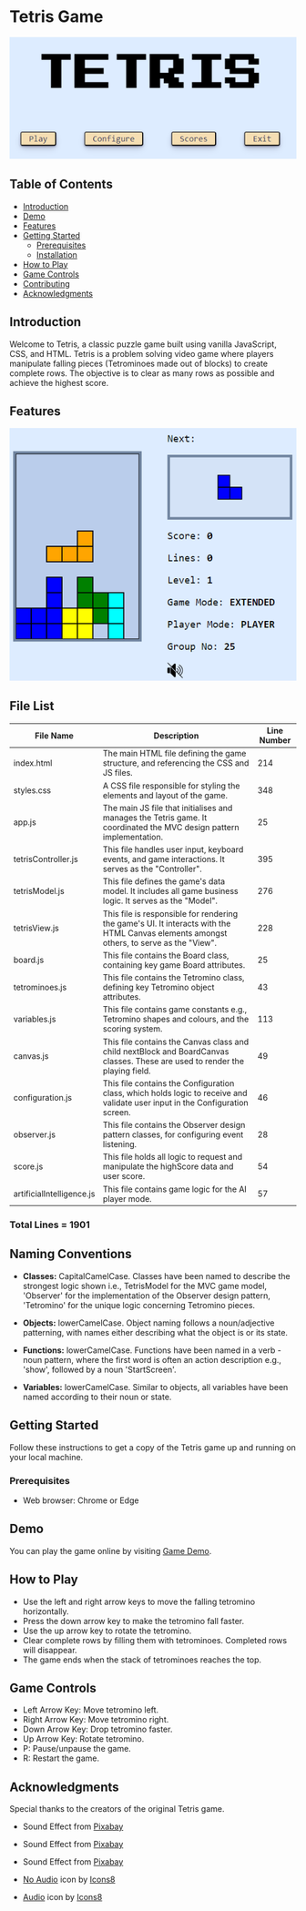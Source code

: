 # Tetris Game

![Tetris Game Screenshot](/src/view/icons/mainMenu.png)

## Table of Contents

- [Introduction](#introduction)
- [Demo](#demo)
- [Features](#features)
- [Getting Started](#getting-started)
  - [Prerequisites](#prerequisites)
  - [Installation](#installation)
- [How to Play](#how-to-play)
- [Game Controls](#game-controls)
- [Contributing](#contributing)
- [Acknowledgments](#acknowledgments)

## Introduction

Welcome to Tetris, a classic puzzle game built using vanilla JavaScript, CSS, and HTML. Tetris is a problem solving video game where players manipulate falling pieces (Tetrominoes made out of blocks) to create complete rows. The objective is to clear as many rows as possible and achieve the highest score.

## Features

![Tetris Game Screenshot](/src/icons/gamePlay.png)

## File List

| File Name                 | Description                                                                                                                              | Line Number |
| ------------------------- | ---------------------------------------------------------------------------------------------------------------------------------------- | ----------- |
| index.html                | The main HTML file defining the game structure, and referencing the CSS and JS files.                                                    | 214         |
| styles.css                | A CSS file responsible for styling the elements and layout of the game.                                                                  | 348         |
| app.js                    | The main JS file that initialises and manages the Tetris game. It coordinated the MVC design pattern implementation.                     | 25          |
| tetrisController.js       | This file handles user input, keyboard events, and game interactions. It serves as the "Controller".                                     | 395         |
| tetrisModel.js            | This file defines the game's data model. It includes all game business logic. It serves as the "Model".                                  | 276         |
| tetrisView.js             | This file is responsible for rendering the game's UI. It interacts with the HTML Canvas elements amongst others, to serve as the "View". | 228         |
| board.js                  | This file contains the Board class, containing key game Board attributes.                                                                | 25          |
| tetrominoes.js            | This file contains the Tetromino class, defining key Tetromino object attributes.                                                        | 43          |
| variables.js              | This file contains game constants e.g., Tetromino shapes and colours, and the scoring system.                                            | 113         |
| canvas.js                 | This file contains the Canvas class and child nextBlock and BoardCanvas classes. These are used to render the playing field.             | 49          |
| configuration.js          | This file contains the Configuration class, which holds logic to receive and validate user input in the Configuration screen.            | 46          |
| observer.js               | This file contains the Observer design pattern classes, for configuring event listening.                                                 | 28          |
| score.js                  | This file holds all logic to request and manipulate the highScore data and user score.                                                   | 54          |
| artificialIntelligence.js | This file contains game logic for the AI player mode.                                                                                    | 57          |

### Total Lines = 1901

## Naming Conventions

- **Classes:** CapitalCamelCase. Classes have been named to describe the strongest logic shown i.e., TetrisModel for the MVC game model, 'Observer' for the implementation of the Observer design pattern, 'Tetromino' for the unique logic concerning Tetromino pieces.

- **Objects:** lowerCamelCase. Object naming follows a noun/adjective patterning, with names either describing what the object is or its state.

- **Functions:** lowerCamelCase. Functions have been named in a verb - noun pattern, where the first word is often an action description e.g., 'show', followed by a noun 'StartScreen'.

- **Variables:** lowerCamelCase. Similar to objects, all variables have been named according to their noun or state.

## Getting Started

Follow these instructions to get a copy of the Tetris game up and running on your local machine.

### Prerequisites

- Web browser: Chrome or Edge

## Demo

You can play the game online by visiting [Game Demo](https://tetriswebgame.netlify.app/).

## How to Play

- Use the left and right arrow keys to move the falling tetromino horizontally.
- Press the down arrow key to make the tetromino fall faster.
- Use the up arrow key to rotate the tetromino.
- Clear complete rows by filling them with tetrominoes. Completed rows will disappear.
- The game ends when the stack of tetrominoes reaches the top.

## Game Controls

- Left Arrow Key: Move tetromino left.
- Right Arrow Key: Move tetromino right.
- Down Arrow Key: Drop tetromino faster.
- Up Arrow Key: Rotate tetromino.
- P: Pause/unpause the game.
- R: Restart the game.

## Acknowledgments

Special thanks to the creators of the original Tetris game.

- Sound Effect from <a href="https://pixabay.com/sound-effects/?utm_source=link-attribution&utm_medium=referral&utm_campaign=music&utm_content=68698">Pixabay</a>

- Sound Effect from <a href="https://pixabay.com/sound-effects/?utm_source=link-attribution&utm_medium=referral&utm_campaign=music&utm_content=6435">Pixabay</a>

- Sound Effect from <a href="https://pixabay.com/?utm_source=link-attribution&utm_medium=referral&utm_campaign=music&utm_content=6071">Pixabay</a>
- <a target="_blank" href="https://icons8.com/icon/9414/no-audio">No Audio</a> icon by <a target="_blank" href="https://icons8.com">Icons8</a>
- <a target="_blank" href="https://icons8.com/icon/9982/audio">Audio</a> icon by <a target="_blank" href="https://icons8.com">Icons8</a>
